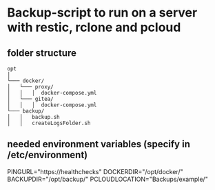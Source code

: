 # Backup-script to run on a server with restic, rclone and pcloud

## folder structure

```
opt
│
└─── docker/
│   └─── proxy/
│   │   │  docker-compose.yml
│   └─── gitea/
│   │   │  docker-compose.yml
└─── backup/
│   │   backup.sh
│   │   createLogsFolder.sh
```

## needed environment variables (specify in /etc/environment)

PINGURL="https://healthchecks"
DOCKERDIR="/opt/docker/"
BACKUPDIR="/opt/backup/"
PCLOUDLOCATION="Backups/example/"